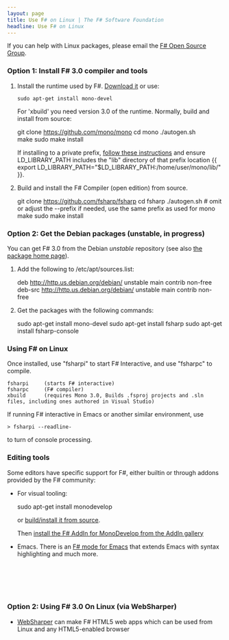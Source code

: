 ```yaml
---
layout: page
title: Use F# on Linux | The F# Software Foundation
headline: Use F# on Linux
---
```


If you can help with Linux packages, please email the [F# Open Source Group](http://fsharp.github.com).

                                                                  
### Option 1: Install F# 3.0 compiler and tools


1. Install the runtime used by F#. [Download it](http://www.go-mono.com/mono-downloads/download.html) or use:

       sudo apt-get install mono-devel

   For 'xbuild' you need version 3.0 of the runtime. Normally, build and install from source:

    git clone https://github.com/mono/mono
    cd mono
    ./autogen.sh   
    make
    sudo make install

   If installing to a private prefix, [follow these instructions](http://mono-project.com/Parallel_Mono_Environments) and ensure LD_LIBRARY_PATH includes the "lib" directory of that prefix location {{   export LD_LIBRARY_PATH="$LD_LIBRARY_PATH:/home/user/mono/lib/"  }}. 
   
2. Build and install the F# Compiler (open edition) from source. 

    git clone https://github.com/fsharp/fsharp
    cd fsharp
    ./autogen.sh     # omit or adjust the --prefix if needed, use the same prefix as used for mono
    make
    sudo make install

### Option 2: Get the Debian packages (unstable, in progress)

You can get F# 3.0 from the Debian *unstable* repository (see also [the package home page](http://packages.qa.debian.org/f/fsharp.html)).

1. Add the following to /etc/apt/sources.list:

    deb http://http.us.debian.org/debian/ unstable main contrib non-free 
    deb-src http://http.us.debian.org/debian/ unstable main contrib non-free 
                       
2. Get the packages with the following commands:

    sudo apt-get install mono-devel
    sudo apt-get install fsharp
    sudo apt-get install fsharp-console
                                                    

### Using F# on Linux

Once installed, use "fsharpi" to start F# Interactive, and use "fsharpc" to compile. 

    fsharpi     (starts F# interactive)
    fsharpc     (F# compiler)
    xbuild      (requires Mono 3.0, Builds .fsproj projects and .sln files, including ones authored in Visual Studio)

If running F# interactive in Emacs or another similar environment, use 
              
    > fsharpi --readline- 

to turn of console processing.                    

### Editing tools

Some editors have specific support for F#, either builtin or through addons provided by the F# community: 

* For visual tooling:

    sudo apt-get install monodevelop
  
  or [build/install it from source](http://github.com/mono/monodevelop).
  
  Then [install the F# AddIn for MonoDevelop from the AddIn gallery](http://fsharp.github.com/fsharpbinding) 

* Emacs. There is an [F# mode for Emacs](http://fsharp.github.com/fsharpbinding/) that extends Emacs with syntax highlighting and much more.

<br> </br>
<br> </br>

### Option 2: Using F# 3.0 On Linux (via WebSharper) 

* [WebSharper](http://www.websharper.com) can make F# HTML5 web apps which can be used from Linux and any HTML5-enabled browser

<br> </br>
<br> </br>


